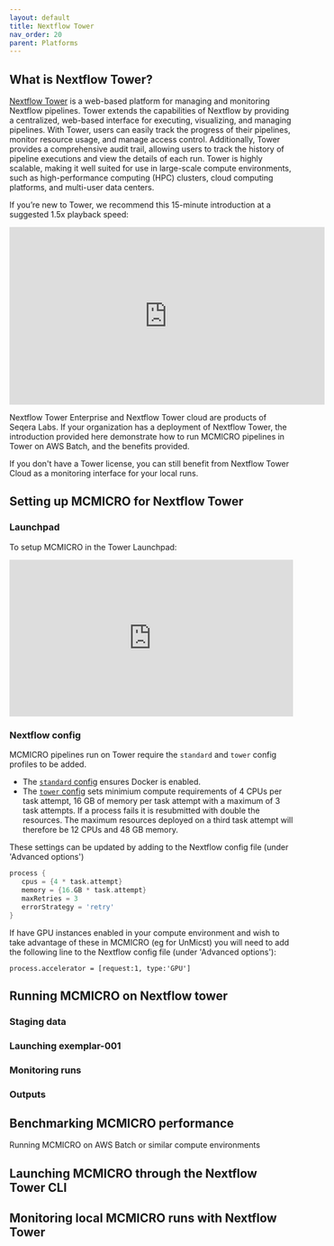 ```yaml
---
layout: default
title: Nextflow Tower
nav_order: 20
parent: Platforms
---
```


## What is Nextflow Tower?

[Nextflow Tower](https://seqera.io/tower/) is a web-based platform for managing and monitoring Nextflow pipelines. Tower extends the capabilities of Nextflow by providing a centralized, web-based interface for executing, visualizing, and managing pipelines. With Tower, users can easily track the progress of their pipelines, monitor resource usage, and manage access control. Additionally, Tower provides a comprehensive audit trail, allowing users to track the history of pipeline executions and view the details of each run. Tower is highly scalable, making it well suited for use in large-scale compute environments, such as high-performance computing (HPC) clusters, cloud computing platforms, and multi-user data centers.

If you’re new to Tower, we recommend this 15-minute introduction at a suggested 1.5x playback speed:

<iframe width="560" height="315" src="https://www.youtube.com/embed/zS_hbXQmHbI" title="YouTube video player" frameborder="0" allow="accelerometer; autoplay; clipboard-write; encrypted-media; gyroscope; picture-in-picture; web-share" allowfullscreen></iframe>


Nextflow Tower Enterprise and Nextflow Tower cloud are products of Seqera Labs. If your organization has a deployment of Nextflow Tower, the introduction provided here demonstrate how to run MCMICRO pipelines in Tower on AWS Batch, and the benefits provided.

If you don't have a Tower license, you can still benefit from Nextflow Tower Cloud as a monitoring interface for your local runs.


## Setting up MCMICRO for Nextflow Tower

### Launchpad

To setup MCMICRO in the Tower Launchpad: 
<div style="position: relative; padding-bottom: 55.21472392638037%; height: 0;"><iframe src="https://www.loom.com/embed/d91bda11d10c40ee8c014e13bcd055fe" frameborder="0" webkitallowfullscreen mozallowfullscreen allowfullscreen style="position: absolute; top: 0; left: 0; width: 100%; height: 100%;"></iframe></div>

### Nextflow config

MCMICRO pipelines run on Tower require the `standard` and `tower` config profiles to be added. 
- The [`standard` config](https://github.com/labsyspharm/mcmicro/blob/master/config/nf/docker.config) ensures Docker is enabled. 
- The [`tower` config](https://github.com/labsyspharm/mcmicro/blob/master/config/nf/tower.config) sets minimium compute requirements of 4 CPUs per task attempt, 16 GB of memory per task attempt  with a maximum of 3 task attempts. If a process fails it is resubmitted with double the resources. The maximum resources deployed on a third task attempt will therefore be 12 CPUs and 48 GB memory.

These settings can be updated by adding to the Nextflow config file (under 'Advanced options')

```groovy
process {
   cpus = {4 * task.attempt}
   memory = {16.GB * task.attempt}
   maxRetries = 3
   errorStrategy = 'retry'
}
```

If have GPU instances enabled in your compute environment and wish to take advantage of these in MCMICRO (eg for UnMicst) you will need to add the following line to the Nextflow config file (under 'Advanced options'):
```
process.accelerator = [request:1, type:'GPU']
```

## Running MCMICRO on Nextflow tower

### Staging data

### Launching exemplar-001

### Monitoring runs

### Outputs



## Benchmarking MCMICRO performance

Running MCMICRO on AWS Batch or similar compute environments 

## Launching MCMICRO through the Nextflow Tower CLI


## Monitoring local MCMICRO runs with Nextflow Tower


